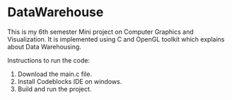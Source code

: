 # DataWarehouse
This is my 6th semester Mini project on Computer Graphics and Visualization. It is implemented using C and OpenGL toolkit which explains about Data Warehousing.

Instructions to run the code:
1. Download the main.c file.
2. Install Codeblocks IDE on windows.
3. Build and run the project.
